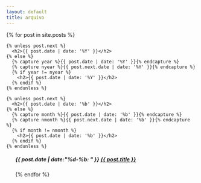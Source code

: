 ```yaml
---
layout: default
title: arquivo
---
```


  {% for post in site.posts %}

    {% unless post.next %}
      <h2>{{ post.date | date: '%Y' }}</h2>
    {% else %}
      {% capture year %}{{ post.date | date: '%Y' }}{% endcapture %}
      {% capture nyear %}{{ post.next.date | date: '%Y' }}{% endcapture %}
      {% if year != nyear %}
        <h2>{{ post.date | date: '%Y' }}</h2>
      {% endif %}
    {% endunless %}

    {% unless post.next %}
      <h2>{{ post.date | date: '%b' }}</h2>
    {% else %}
      {% capture month %}{{ post.date | date: '%b' }}{% endcapture %}
      {% capture nmonth %}{{ post.next.date | date: '%b' }}{% endcapture %}
      {% if month != nmonth %}
        <h2>{{ post.date | date: '%b' }}</h2>
      {% endif %}
    {% endunless %}
<ul>
    <h5>{{ post.date | date:"%d-%b: " }} <a href="{{ post.url }}">{{ post.title }}</a></h5>
  {% endfor %}
</ul>
